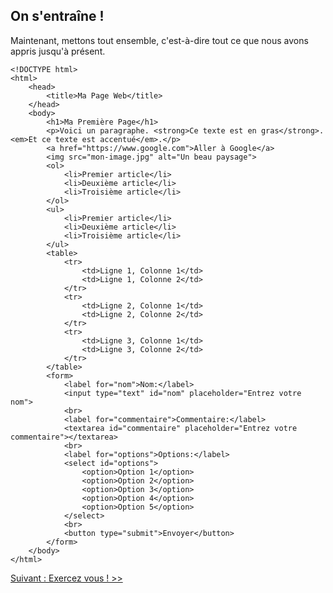## On s'entraîne !

Maintenant, mettons tout ensemble, c'est-à-dire tout ce que nous avons appris jusqu'à présent.

```
<!DOCTYPE html>
<html>
    <head>
        <title>Ma Page Web</title>
    </head>
    <body>
        <h1>Ma Première Page</h1>
        <p>Voici un paragraphe. <strong>Ce texte est en gras</strong>. <em>Et ce texte est accentué</em>.</p>
        <a href="https://www.google.com">Aller à Google</a>
        <img src="mon-image.jpg" alt="Un beau paysage">
        <ol>
            <li>Premier article</li>
            <li>Deuxième article</li>
            <li>Troisième article</li>
        </ol>
        <ul>
            <li>Premier article</li>
            <li>Deuxième article</li>
            <li>Troisième article</li>
        </ul>
        <table>
            <tr>
                <td>Ligne 1, Colonne 1</td>
                <td>Ligne 1, Colonne 2</td>
            </tr>
            <tr>
                <td>Ligne 2, Colonne 1</td>
                <td>Ligne 2, Colonne 2</td>
            </tr>
            <tr>
                <td>Ligne 3, Colonne 1</td>
                <td>Ligne 3, Colonne 2</td>
            </tr>
        </table>
        <form>
            <label for="nom">Nom:</label>
            <input type="text" id="nom" placeholder="Entrez votre nom">
            <br>
            <label for="commentaire">Commentaire:</label>
            <textarea id="commentaire" placeholder="Entrez votre commentaire"></textarea>
            <br>
            <label for="options">Options:</label>
            <select id="options">
                <option>Option 1</option>
                <option>Option 2</option>
                <option>Option 3</option>
                <option>Option 4</option>
                <option>Option 5</option>
            </select>
            <br>
            <button type="submit">Envoyer</button>
        </form>
    </body>
</html>
```

[Suivant : Exercez vous ! >>](https://github.com/Le-BootCamp-Grow/supports-de-cours/blob/99a799c6f3ea51f8d558f3259915cdb237a4e3e7/notes-de-cours/niveau-d-entree/developpeur-web/semaine_1_jour_1/exercise.md)